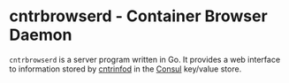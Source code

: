 # cntrbrowserd - Container Browser Daemon

`cntrbrowserd` is a server program written in Go. It provides a web interface to information stored by [cntrinfod](https://github.com/zaunerc/cntrinfod/) in the [Consul](https://www.consul.io/) key/value store.
